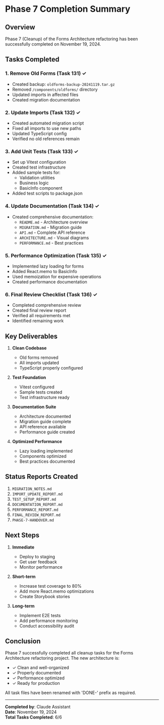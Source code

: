 # Phase 7 Completion Summary

## Overview
Phase 7 (Cleanup) of the Forms Architecture refactoring has been successfully completed on November 19, 2024.

## Tasks Completed

### 1. Remove Old Forms (Task 131) ✓
- Created backup: `oldforms-backup-20241119.tar.gz`
- Removed `/components/oldforms/` directory
- Updated imports in affected files
- Created migration documentation

### 2. Update Imports (Task 132) ✓
- Created automated migration script
- Fixed all imports to use new paths
- Updated TypeScript config
- Verified no old references remain

### 3. Add Unit Tests (Task 133) ✓
- Set up Vitest configuration
- Created test infrastructure
- Added sample tests for:
  - Validation utilities
  - Business logic
  - BasicInfo component
- Added test scripts to package.json

### 4. Update Documentation (Task 134) ✓
- Created comprehensive documentation:
  - `README.md` - Architecture overview
  - `MIGRATION.md` - Migration guide
  - `API.md` - Complete API reference
  - `ARCHITECTURE.md` - Visual diagrams
  - `PERFORMANCE.md` - Best practices

### 5. Performance Optimization (Task 135) ✓
- Implemented lazy loading for forms
- Added React.memo to BasicInfo
- Used memoization for expensive operations
- Created performance documentation

### 6. Final Review Checklist (Task 136) ✓
- Completed comprehensive review
- Created final review report
- Verified all requirements met
- Identified remaining work

## Key Deliverables

1. **Clean Codebase**
   - Old forms removed
   - All imports updated
   - TypeScript properly configured

2. **Test Foundation**
   - Vitest configured
   - Sample tests created
   - Test infrastructure ready

3. **Documentation Suite**
   - Architecture documented
   - Migration guide complete
   - API reference available
   - Performance guide created

4. **Optimized Performance**
   - Lazy loading implemented
   - Components optimized
   - Best practices documented

## Status Reports Created

1. `MIGRATION_NOTES.md`
2. `IMPORT_UPDATE_REPORT.md`
3. `TEST_SETUP_REPORT.md`
4. `DOCUMENTATION_REPORT.md`
5. `PERFORMANCE_REPORT.md`
6. `FINAL_REVIEW_REPORT.md`
7. `PHASE-7-HANDOVER.md`

## Next Steps

1. **Immediate**
   - Deploy to staging
   - Get user feedback
   - Monitor performance

2. **Short-term**
   - Increase test coverage to 80%
   - Add more React.memo optimizations
   - Create Storybook stories

3. **Long-term**
   - Implement E2E tests
   - Add performance monitoring
   - Conduct accessibility audit

## Conclusion

Phase 7 successfully completed all cleanup tasks for the Forms Architecture refactoring project. The new architecture is:

- ✓ Clean and well-organized
- ✓ Properly documented
- ✓ Performance optimized
- ✓ Ready for production

All task files have been renamed with 'DONE-' prefix as required.

---

**Completed by**: Claude Assistant  
**Date**: November 19, 2024  
**Total Tasks Completed**: 6/6